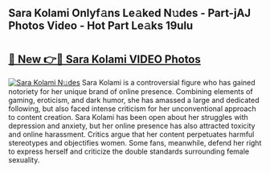 ## Sara Kolami Onlyf𝚊ns Le𝚊ked N𝚞des - Part-jAJ Photos Video - Hot Part Le𝚊ks 19ulu

# <h2><a href="http://ab76993.deff.icu/?id=Sara+Kolami">🔗 New 👉🔴 Sara Kolami VIDEO Photos</a></h2>

[![Sara Kolami N𝚞des](https://i.imgur.com/rIISA9y.gif)](http://ab76993.deff.icu/?id=Sara+Kolami)
Sara Kolami is a controversial figure who has gained notoriety for her unique brand of online presence. Combining elements of gaming, eroticism, and dark humor, she has amassed a large and dedicated following, but also faced intense criticism for her unconventional approach to content creation. Sara Kolami has been open about her struggles with depression and anxiety, but her online presence has also attracted toxicity and online harassment. Critics argue that her content perpetuates harmful stereotypes and objectifies women. Some fans, meanwhile, defend her right to express herself and criticize the double standards surrounding female sexuality.
